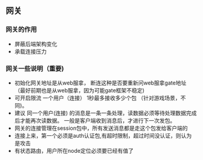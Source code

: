 ## 网关

### 网关的作用
- 屏蔽后端架构变化
- 承载连接压力

### 网关一些说明（重要)

- 初始化网关地址是从web服拿， 断连这种是否要重新问web服拿gate地址（最好前期也是从web服拿，因为可能gate框架不稳定)
- 可开启限流 一个用户（连接） 1秒最多接收多少个包 （针对游戏场景，不同)。
- 建议 同一个用户(连接) 的消息是一条一条处理，读数据必须等待处理数据完成后才能再次读数据。   一般是客户端收到消息后，才进行下一次发包。
- 网关的连接管理在session包中，所有发送消息都是走这个包发给客户端的
- 连接上来，第一个必须是auth认证包,有超时限制，超过时间没认证，则认为是攻击
- 有状态路由，用户所在node定位必须要已经有值了



